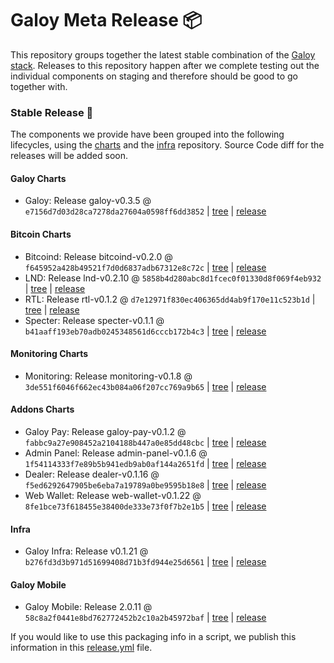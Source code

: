 # Galoy Meta Release 📦

This repository groups together the latest stable combination of the [Galoy stack](https://github.com/GaloyMoney/awesome-galoy#tech-components). 
Releases to this repository happen after we complete testing out the individual components on staging and therefore should be good to go together with.

### Stable Release 🎉

The components we provide have been grouped into the following lifecycles, using the [charts](https://github.com/GaloyMoney/charts) and the [infra](https://github.com/GaloyMoney/galoy-infra) repository. 
Source Code diff for the releases will be added soon.

#### Galoy Charts
- Galoy: Release galoy-v0.3.5 @ `e7156d7d03d28ca7278da27604a0598ff6dd3852` | [tree](https://github.com/GaloyMoney/charts/tree/e7156d7d03d28ca7278da27604a0598ff6dd3852/charts/galoy) | [release](https://github.com/GaloyMoney/charts/releases/tag/galoy-v0.3.5)

#### Bitcoin Charts
- Bitcoind: Release bitcoind-v0.2.0 @ `f645952a428b49521f7d0d6837adb67312e8c72c` | [tree](https://github.com/GaloyMoney/charts/tree/f645952a428b49521f7d0d6837adb67312e8c72c/charts/bitcoind) | [release](https://github.com/GaloyMoney/charts/releases/tag/bitcoind-v0.2.0)
- LND: Release lnd-v0.2.10 @ `5858b4d280abc8d1fcec0f01330d8f069f4eb932` | [tree](https://github.com/GaloyMoney/charts/tree/5858b4d280abc8d1fcec0f01330d8f069f4eb932/charts/lnd) | [release](https://github.com/GaloyMoney/charts/releases/tag/lnd-v0.2.10)
- RTL: Release rtl-v0.1.2 @ `d7e12971f830ec406365dd4ab9f170e11c523b1d` | [tree](https://github.com/GaloyMoney/charts/tree/d7e12971f830ec406365dd4ab9f170e11c523b1d/charts/rtl) | [release](https://github.com/GaloyMoney/charts/releases/tag/rtl-v0.1.2)
- Specter: Release specter-v0.1.1 @ `b41aaff193eb70adb0245348561d6cccb172b4c3` | [tree](https://github.com/GaloyMoney/charts/tree/b41aaff193eb70adb0245348561d6cccb172b4c3/charts/specter) | [release](https://github.com/GaloyMoney/charts/releases/tag/specter-v0.1.1)

#### Monitoring Charts
- Monitoring: Release monitoring-v0.1.8 @ `3de551f6046f662ec43b084a06f207cc769a9b65` | [tree](https://github.com/GaloyMoney/charts/tree/3de551f6046f662ec43b084a06f207cc769a9b65/charts/monitoring) | [release](https://github.com/GaloyMoney/charts/releases/tag/monitoring-v0.1.8)

#### Addons Charts
- Galoy Pay: Release galoy-pay-v0.1.2 @ `fabbc9a27e908452a2104188b447a0e85dd48cbc` | [tree](https://github.com/GaloyMoney/charts/tree/fabbc9a27e908452a2104188b447a0e85dd48cbc/charts/galoy-pay) | [release](https://github.com/GaloyMoney/charts/releases/tag/galoy-pay-v0.1.2)
- Admin Panel: Release admin-panel-v0.1.6 @ `1f54114333f7e89b5b941edb9ab0af144a2651fd` | [tree](https://github.com/GaloyMoney/charts/tree/1f54114333f7e89b5b941edb9ab0af144a2651fd/charts/admin-panel) | [release](https://github.com/GaloyMoney/charts/releases/tag/admin-panel-v0.1.6)
- Dealer: Release dealer-v0.1.16 @ `f5ed6292647905be6eba7a19789a0be9595b18e8` | [tree](https://github.com/GaloyMoney/charts/tree/f5ed6292647905be6eba7a19789a0be9595b18e8/charts/dealer) | [release](https://github.com/GaloyMoney/charts/releases/tag/dealer-v0.1.16)
- Web Wallet: Release web-wallet-v0.1.22 @ `8fe1bce73f618455e38400de333e73f0f7b2e1b5` | [tree](https://github.com/GaloyMoney/charts/tree/8fe1bce73f618455e38400de333e73f0f7b2e1b5/charts/web_wallet) | [release](https://github.com/GaloyMoney/charts/releases/tag/web-wallet-v0.1.22)

#### Infra

- Galoy Infra: Release v0.1.21 @ `b276fd3d3b971d51699408d71b3fd944e25d6561` | [tree](https://github.com/GaloyMoney/galoy-infra/tree/b276fd3d3b971d51699408d71b3fd944e25d6561) | [release](https://github.com/GaloyMoney/galoy-infra/releases/tag/v0.1.21)

#### Galoy Mobile

- Galoy Mobile: Release 2.0.11 @ `58c8a2f0441e8bd762772452b2c10a2b45972baf` | [tree](https://github.com/GaloyMoney/galoy-mobile/tree/58c8a2f0441e8bd762772452b2c10a2b45972baf) | [release](https://github.com/GaloyMoney/galoy-mobile/releases/tag/2.0.11)

If you would like to use this packaging info in a script, we publish this information in this [release.yml](./release.yml) file.
